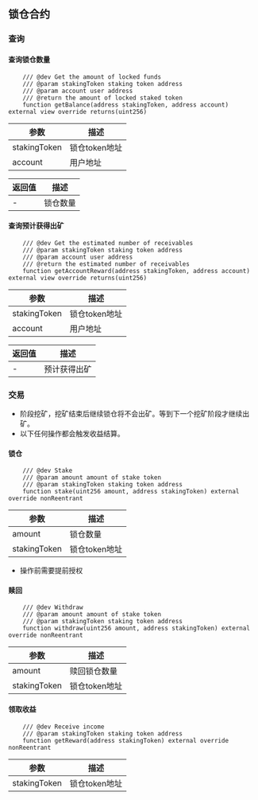 ## 锁仓合约
### 查询

#### 查询锁仓数量

```
    /// @dev Get the amount of locked funds
    /// @param stakingToken staking token address
    /// @param account user address
    /// @return the amount of locked staked token
    function getBalance(address stakingToken, address account) external view override returns(uint256)
```
参数 | 描述
---|---
stakingToken | 锁仓token地址
account | 用户地址

返回值 | 描述
---|---
- | 锁仓数量

#### 查询预计获得出矿

```
    /// @dev Get the estimated number of receivables
    /// @param stakingToken staking token address
    /// @param account user address
    /// @return the estimated number of receivables
    function getAccountReward(address stakingToken, address account) external view override returns(uint256)
```
参数 | 描述
---|---
stakingToken | 锁仓token地址
account | 用户地址

返回值 | 描述
---|---
- | 预计获得出矿


### 交易
- 阶段挖矿，挖矿结束后继续锁仓将不会出矿。等到下一个挖矿阶段才继续出矿。
- 以下任何操作都会触发收益结算。

#### 锁仓

```
    /// @dev Stake
    /// @param amount amount of stake token
    /// @param stakingToken staking token address
    function stake(uint256 amount, address stakingToken) external override nonReentrant
```

参数 | 描述
---|---
amount | 锁仓数量
stakingToken | 锁仓token地址

- 操作前需要提前授权

#### 赎回

```
    /// @dev Withdraw
    /// @param amount amount of stake token
    /// @param stakingToken staking token address
    function withdraw(uint256 amount, address stakingToken) external override nonReentrant 
```
参数 | 描述
---|---
amount | 赎回锁仓数量
stakingToken | 锁仓token地址

#### 领取收益

```
    /// @dev Receive income
    /// @param stakingToken staking token address
    function getReward(address stakingToken) external override nonReentrant
```
参数 | 描述
---|---
stakingToken | 锁仓token地址